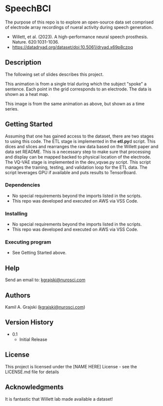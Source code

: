 # SpeechBCI

The purpose of this repo is to explore an open-source data set comprised of electrode array recordings of nueral activity during speech generation.

* Willett, et al. (2023). A high-performance neural speech prosthesis. Nature. 620:1031-1036.
* https://datadryad.org/dataset/doi:10.5061/dryad.x69p8czpq

## Description

The following set of slides describes this project.

This animation is from a single trial during which the subject "spoke" a sentence.
Each point in the grid corresponds to an electrode.  The data is shown as a heat map.

This image is from the same animation as above, but shown as a time series.

## Getting Started

Assuming that one has gained access to the dataset, there are two stages to using this code.
The ETL stage is implemented in the **etl.py**d script.
This dices and slices and rearranges the raw data based on the Willett paper and data set README.
This is a necessary step to make sure that processing and display can be mapped backed to physical location of the electrode.
The VQ-VAE stage is implemented in the dev_vqvae.py script.
This script manages the training, testing, and validation loop for the ETL data.
The script leverages GPU if available and puts results to TensorBoard.

### Dependencies

* No special requirements beyond the imports listed in the scripts.
* This repo was developed and executed on AWS via VSS Code.

### Installing

* No special requirements beyond the imports listed in the scripts.
* This repo was developed and executed on AWS via VSS Code.

### Executing program

* See Getting Started above.

## Help

Send an email to: kgrajski@nurosci.com

## Authors

Kamil A. Grajski (kgrajski@nurosci.com)

## Version History

* 0.1
    * Initial Release

## License

This project is licensed under the [NAME HERE] License - see the LICENSE.md file for details

## Acknowledgments

It is fantastic that Willett lab made available a dataset!

